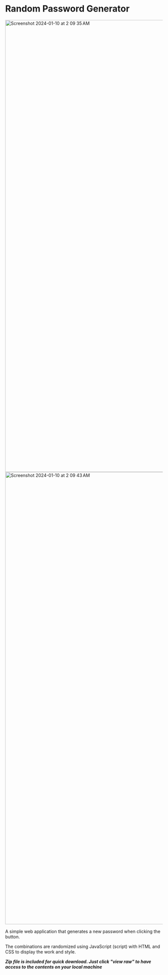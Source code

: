# Random Password Generator

<img width="1439" alt="Screenshot 2024-01-10 at 2 09 35 AM" src="https://github.com/giuliacmartins/random-password-generator/assets/116525917/f5db5ad9-f96e-4d4d-8f4c-811bf1ddb2e1">

<img width="1440" alt="Screenshot 2024-01-10 at 2 09 43 AM" src="https://github.com/giuliacmartins/random-password-generator/assets/116525917/3127d4ee-232a-49e6-983a-d58cad134a1e">


A simple web application that generates a new password when clicking the button. 

The combinations are randomized using JavaScript (script) with HTML and CSS to display the work and style. 

***Zip file is included for quick download. Just click "view raw" to have access to the contents on your local machine***
